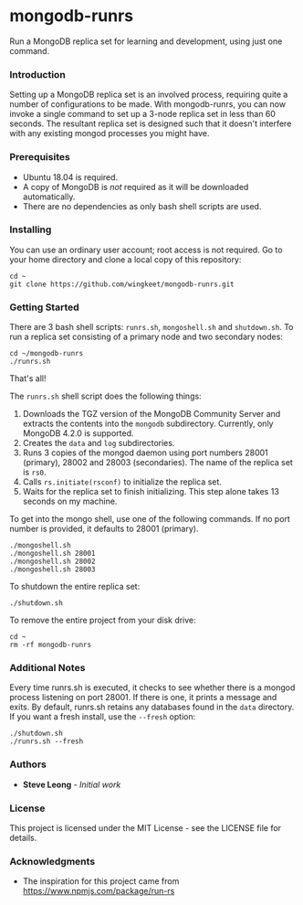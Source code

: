 # mongodb-runrs
Run a MongoDB replica set for learning and development, using just one command.

### Introduction
Setting up a MongoDB replica set is an involved process, requiring quite a number of configurations to be made. With mongodb-runrs, you can now invoke a single command to set up a 3-node replica set in less than 60 seconds. The resultant replica set is designed such that it doesn't interfere with any existing mongod processes you might have.

### Prerequisites
- Ubuntu 18.04 is required.
- A copy of MongoDB is *not* required as it will be downloaded automatically.
- There are no dependencies as only bash shell scripts are used.

### Installing
You can use an ordinary user account; root access is not required. Go to your home directory and clone a local copy of this repository:
```
cd ~
git clone https://github.com/wingkeet/mongodb-runrs.git
```

### Getting Started
There are 3 bash shell scripts: `runrs.sh`, `mongoshell.sh` and `shutdown.sh`. To run a replica set consisting of a primary node and two secondary nodes:
```
cd ~/mongodb-runrs
./runrs.sh
```

That's all!

The `runrs.sh` shell script does the following things:
1. Downloads the TGZ version of the MongoDB Community Server and extracts the contents into the `mongodb` subdirectory. Currently, only MongoDB 4.2.0 is supported.
2. Creates the `data` and `log` subdirectories.
3. Runs 3 copies of the mongod daemon using port numbers 28001 (primary), 28002 and 28003 (secondaries). The name of the replica set is `rs0`.
4. Calls `rs.initiate(rsconf)` to initialize the replica set.
5. Waits for the replica set to finish initializing. This step alone takes 13 seconds on my machine.

To get into the mongo shell, use one of the following commands. If no port number is provided, it defaults to 28001 (primary).
```
./mongoshell.sh
./mongoshell.sh 28001
./mongoshell.sh 28002
./mongoshell.sh 28003
```

To shutdown the entire replica set:
```
./shutdown.sh
```

To remove the entire project from your disk drive:
```
cd ~
rm -rf mongodb-runrs
```

### Additional Notes
Every time runrs.sh is executed, it checks to see whether there is a mongod process listening on port 28001.
If there is one, it prints a message and exits.
By default, runrs.sh retains any databases found in the `data` directory.
If you want a fresh install, use the `--fresh` option:
```
./shutdown.sh
./runrs.sh --fresh
```

### Authors
* **Steve Leong** - *Initial work*

### License
This project is licensed under the MIT License - see the LICENSE file for details.

### Acknowledgments
* The inspiration for this project came from https://www.npmjs.com/package/run-rs

